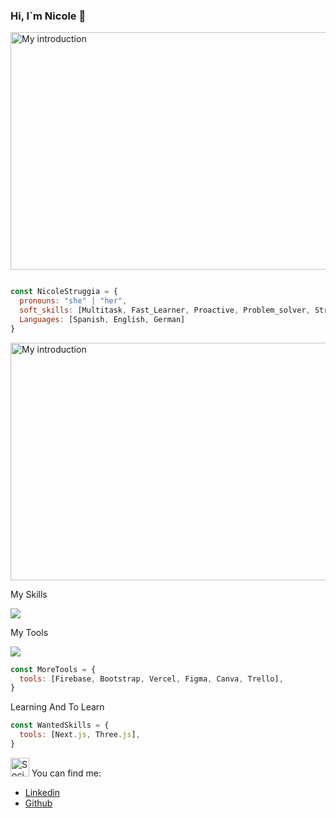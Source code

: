 ### Hi, I`m Nicole 👋
 <img src="https://user-images.githubusercontent.com/103970504/228382869-9c0284e1-1d8e-4131-881f-b46e2a4bc9f6.jpg" alt="My introduction" width=700px height=380px />

```js

const NicoleStruggia = {
  pronouns: "she" | "her",
  soft_skills: [Multitask, Fast_Learner, Proactive, Problem_solver, Stress_management, Communicative, Leader],
  Languages: [Spanish, English, German]
}
```
<img src="https://img.freepik.com/vector-gratis/ilustracion-concepto-codificar_114360-939.jpg?w=740&t=st=1697194720~exp=1697195320~hmac=c3ccf0c7341778b8e2b4d5f442ccfe0aba2053a9b15b4a5d8e924412939403f5" alt="My introduction" width=700px height=380px />

<p>My Skills</p>
<p align="start">
  <a href="https://skillicons.dev">
    <img src="https://skillicons.dev/icons?i=html,css,js,react,python,flask,mysql" />
  </a>
</p>

<p>My Tools</p>
<p align="start">
  <a href="https://skillicons.dev">
    <img src="https://skillicons.dev/icons?i=redux,vscode,postman,nodejs,netlify, jest" />
  </a>
</p>

```js
const MoreTools = {
  tools: [Firebase, Bootstrap, Vercel, Figma, Canva, Trello],
}
```

<p>Learning And To Learn</p>

```js
const WantedSkills = {
  tools: [Next.js, Three.js],
}
```


<img src="https://user-images.githubusercontent.com/103970504/228384632-f3cd9f51-1a59-4762-8412-c3f407714c74.png" alt="Social media" width=30px/>  You can find me:
- [Linkedin](https://www.linkedin.com/in/nicole-struggia/)
- [Github](https://github.com/Nicolettastr)

<!--
**Nicolettastr/Nicolettastr** is a ✨ _special_ ✨ repository because its `README.md` (this file) appears on your GitHub profile.

Here are some ideas to get you started:

- I’m currently working on my portfolio and some projects.
- I’m currently learning next.js and redux.
- I’m looking for every piece of knoledge you can share.
- Ask me about anything, I'm happy to help.
- Fun fact: I'm a pug and gaming lover
-->
